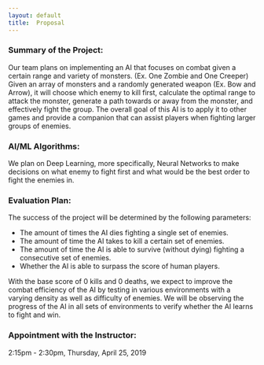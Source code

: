 ```yaml
---
layout: default
title:  Proposal
---
```


### Summary of the Project:
Our team plans on implementing an AI that focuses on combat given a certain range and variety of monsters. (Ex. One Zombie and One Creeper) Given an array of monsters and a randomly generated weapon (Ex. Bow and Arrow), it will choose which enemy to kill first, calculate the optimal range to attack the monster, generate a path towards or away from the monster, and effectively fight the group. The overall goal of this AI is to apply it to other games and provide a companion that can assist players when fighting larger groups of enemies.

### AI/ML Algorithms:
We plan on Deep Learning, more specifically, Neural Networks to make decisions on what enemy to fight first and what would be the best order to fight the enemies in.

### Evaluation Plan:
The success of the project will be determined by the following parameters:

- The amount of times the AI dies fighting a single set of enemies.
- The amount of time the AI takes to kill a certain set of enemies. 
- The amount of time the AI is able to survive (without dying) fighting a consecutive set of enemies.
- Whether the AI is able to surpass the score of human players. 

With the base score of 0 kills and 0 deaths, we expect to improve the combat efficiency of the AI by testing in various environments with a varying density as well as difficulty of enemies. We will be observing the progress of the AI in all sets of environments to verify whether the AI learns to fight and win.

### Appointment with the Instructor:
2:15pm - 2:30pm, Thursday, April 25, 2019
